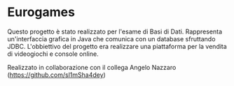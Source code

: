 # Eurogames
Questo progetto è stato realizzato per l'esame di Basi di Dati. Rappresenta un'interfaccia grafica in Java che comunica con un database sfruttando JDBC. L'obbiettivo del progetto era realizzare una piattaforma per la vendita di videogiochi e console online.

Realizzato in collaborazione con il collega Angelo Nazzaro (https://github.com/sl1mSha4dey)
